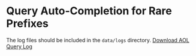 # Query Auto-Completion for Rare Prefixes
The log files should be included in the `data/logs` directory.
[Download AOL Query Log](http://www.cim.mcgill.ca/~dudek/206/Logs/AOL-user-ct-collection/)
